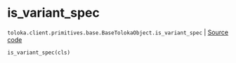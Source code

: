 # is_variant_spec
`toloka.client.primitives.base.BaseTolokaObject.is_variant_spec` | [Source code](https://github.com/Toloka/toloka-kit/blob/v1.2.2/src/client/primitives/base.py#L245)

```python
is_variant_spec(cls)
```

